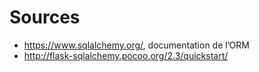 # Sources

- https://www.sqlalchemy.org/, documentation de l’ORM
- http://flask-sqlalchemy.pocoo.org/2.3/quickstart/